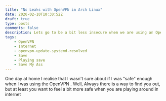```yaml
---
title: "No Leaks with OpenVPN in Arch Linux"
date: 2020-02-10T10:30:52Z
draft: true
type: posts
comments: false
description: Lets go to be a bit less insecure when we are using an OpenVPN. I'll so you how to config an OpenVPN in your linux machine or at least I'll try it. I hope you enjoy it!   
tags: 
    - OpenVPN 
    - Internet
    - openvpn-update-systemd-resolved
    - Save
    - Playing save
    - Save My Ass
---
```


 One day at home I realise that I wasn't sure about if I was "safe" enough when I was using the OpenVPN . Well, Always there is a way to find you out, but at least you want to feel a bit more safe when you are playing around in internet